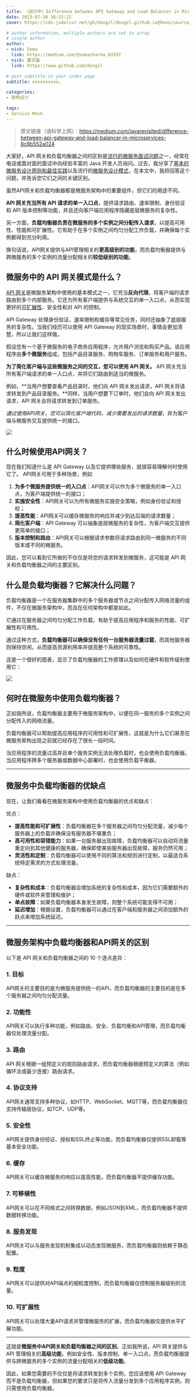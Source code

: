 ```yaml
---
title: （进行中）Difference between API Gateway and Load Balancer in Microservices?
date: 2023-07-30 16:52:22
cover: https://cdn.jsdelivr.net/gh/dongzl/dongzl.github.io@hexo/source/images/cover/Load_Balancer-vs-API_Gateway.png

# author information, multiple authors are set to array
# single author
author:
- nick: Soma
  link: https://medium.com/@somasharma_81597
- nick: 董宗磊
  link: https://www.github.com/dongzl

# post subtitle in your index page
subtitle: xxxxxxxxxx。

categories:
- 架构设计

tags:
- Service Mesh
---
```


> 原文链接（请科学上网）：https://medium.com/javarevisited/difference-between-api-gateway-and-load-balancer-in-microservices-8c8b552a024

大家好，API 网关和负载均衡器之间的区别是[流行的微服务面试问题](https://medium.com/javarevisited/50-microservices-interview-questions-for-java-programmers-70a4a68c4349)之一，经常在电话或面对面的面试中向经验丰富的 Java 开发人员询问。过去，我分享了[基本的微服务设计原则和最佳实践](https://medium.com/javarevisited/10-microservices-design-principles-every-developer-should-know-44f2f69e960f)以及流行的[微服务设计模式](https://medium.com/javarevisited/top-10-microservice-design-patterns-for-experienced-developers-f4f5f782810e)，在本文中，我将回答这个问题，并告诉您它们之间的关键区别。

虽然API网关和负载均衡器都是微服务架构中的重要组件，但它们的用途不同。

**API 网关充当所有 API 请求的单一入口点**，提供请求路由、速率限制、身份验证和 API 版本控制等功能，并且还向客户端应用程序隐藏底层微服务的复杂性。

另一方面，**负载均衡器负责在微服务的多个实例之间分配传入请求**，以提高可用性、性能和可扩展性。它有助于在多个实例之间均匀分配工作负载，并确保每个实例都得到充分利用。

换句话说，API网关提供与API管理相关的**更高级别的功能**，而负载均衡器提供与跨微服务的多个实例的流量分配相关的**较低级别的功能**。

## 微服务中的 API 网关模式是什么？

[API 网关](https://medium.com/javarevisited/what-is-api-gateway-pattern-in-microservices-architecture-what-problem-does-it-solve-ebf75ae84698)是微服务架构中使用的基本模式之一，它充当**反向代理**，将客户端的请求路由到多个内部服务。它还为所有客户端提供与系统交互的单一入口点，从而实现更好的[可扩展性](https://medium.com/javarevisited/difference-between-horizontal-scalability-vs-vertical-scalability-67455efc91c)、安全性和对 API 的控制。

API Gateway 处理身份验证、速率限制和缓存等常见任务，同时还抽象了底层服务的复杂性。当我们经历可以使用 API Gateway 的现实场景时，事情会更加清楚，所以让我们这样做。

假设您有一个基于微服务的电子商务应用程序，允许用户浏览和购买产品。该应用程序由**多个微服务**组成，包括产品目录服务、购物车服务、订单服务和用户服务。

**为了简化客户端与这些微服务之间的交互，您可以使用 API 网关。** API 网关充当所有客户端请求的单一入口点，并将它们路由到适当的微服务。

例如，**当用户想要查看产品目录时，他们向 API 网关发出请求，API 网关将请求转发到产品目录服务。**同样，当用户想要下订单时，他们会向 API 网关发出请求，API 网关会将请求转发到订单服务。

*通过使用API网关，您可以简化客户端代码，减少需要发出的请求数量*，并为客户端与微服务交互提供统一的接口。

<img src="https://cdn.jsdelivr.net/gh/dongzl/dongzl.github.io@hexo/source/images/20-Difference-Between-API-Gateway-Load-Balancer-Microservices/02.png"/>

## 什么时候使用API网关？

现在我们知道什么是 API Gateway 以及它提供哪些服务，就很容易理解何时使用它了。 API网关可用于多种场景，例如

1. **为多个微服务提供统一的入口点**：API网关可以作为多个微服务的单一入口点，为客户端提供统一的接口；
2. **实施安全性**：API网关可以为所有微服务实施安全策略，例如身份验证和授权；
3. **提高性能**：API网关可以缓存微服务的响应并减少到达后端的请求数量；
4. **简化客户端**：API Gateway 可以抽象底层微服务的复杂性，为客户端交互提供更简单的接口；
5. **版本控制和路由**：API网关可以根据请求参数将请求路由到同一微服务的不同版本或不同的微服务。

因此，您可以看到它所做的不仅仅是将您的请求转发到微服务，这可能是 API 网关和负载均衡器之间的主要区别。

## 什么是负载均衡器？它解决什么问题？

负载均衡器是一个在服务器集群中的多个服务器或节点之间分配传入网络流量的组件，不仅在微服务架构中，而且在任何架构中都是如此。

它通过在服务器之间均匀分配工作负载，有助于提高应用程序和服务的性能、可扩展性和可用性。

通过这种方式，**负载均衡器可以确保没有任何一台服务器流量过载**，而其他服务器则保持空闲，从而提高资源利用率并提高整个系统的可靠性。

这是一个很好的图表，显示了负载均衡器的工作原理以及如何在硬件和软件级别使用它：

<img src="https://cdn.jsdelivr.net/gh/dongzl/dongzl.github.io@hexo/source/images/20-Difference-Between-API-Gateway-Load-Balancer-Microservices/03.png"/>

## 何时在微服务中使用负载均衡器？

正如我所说，负载均衡器主要用于微服务架构中，以便在同一服务的多个实例之间分配传入的网络流量。

负载均衡器可以帮助提高应用程序的可用性和可扩展性，这就是为什么它们甚至在微服务架构出现之前就已经存在了很长一段时间。

当应用程序的流量过高并且单个服务实例无法处理负载时，也会使用负载均衡器。当应用程序跨多个服务器或数据中心部署时，也会使用负载平衡器。

<hr />

## 微服务中负载均衡器的优缺点

现在，让我们看看在微服务架构中使用负载均衡器的优点和缺点：

优点：

- **提高性能和可扩展性**：负载均衡器在多个服务器之间均匀分配流量，减少每个服务器上的负载并确保没有服务器不堪重负；
- **高可用性和容错能力**：如果一台服务器出现故障，负载均衡器可以自动将流量重定向到其他健康的服务器，确保即使某些服务器出现故障，服务仍然可用；
- **灵活性和定制**：负载均衡器可以使用不同的算法和规则进行定制，以最适合系统特定需求的方式处理流量。

缺点：

- **复杂性和成本**：负载均衡器会增加系统的复杂性和成本，因为它们需要额外的硬件或软件来管理和维护；
- **单点故障**：如果负载均衡器本身发生故障，则整个系统可能变得不可用；
- **延迟增加**：根据设置，负载均衡器可以通过在客户端和服务器之间添加额外的跃点来增加系统延迟。

<hr />

## 微服务架构中负载均衡器和API网关的区别

以下是 API 网关和负载均衡器之间的 10 个逐点差异：

### 1. 目标

API网关的主要目的是为微服务提供统一的API，而负载均衡器的主要目的是在多个服务器之间均匀分配流量。

### 2. 功能性

API网关可以执行多种功能，例如路由、安全、负载均衡和API管理，而负载均衡器仅处理流量分配。

### 3. 路由

API 网关根据一组预定义的规则路由请求，而负载均衡器根据预定义的算法（例如循环法或最少连接）路由请求。

### 4. 协议支持

API网关通常支持多种协议，如HTTP、WebSocket、MQTT等，而负载均衡器仅支持传输层协议，如TCP、UDP等。

### 5. 安全性

API网关提供身份验证、授权和SSL终止等功能，而负载均衡器仅提供SSL卸载等基本安全功能。

### 6. 缓存

API网关可以缓存微服务的响应以提高性能，而负载均衡器不提供缓存功能。

### 7. 可移植性

API网关可以在不同格式之间转换数据，例如JSON到XML，而负载均衡器不提供数据转换功能。

### 8. 服务发现

API网关可以与服务发现机制集成以动态发现微服务，而负载均衡器则依赖于静态配置。

### 9. 粒度

API网关可以提供对API端点的细粒度控制，而负载均衡器仅控制服务器级别的流量。

### 10. 可扩展性

API网关可以处理大量API请求并管理微服务的扩展，而负载均衡器仅提供水平扩展功能。

<hr />

这就是**微服务中API网关和负载均衡器之间的区别**。正如我所说，API 网关提供与 API 管理相关的**高级功能**，例如安全性、版本控制、单一入口点，而负载均衡器提供与跨微服务的多个实例的流量分配相关的**低级功能**。

因此，如果您需要的不仅仅是将请求转发到多个实例，您应该使用 API Gateway 而不是负载均衡器，但如果您的要求只是将传入流量分发到多个应用程序实例，则只需使用负载均衡器。
